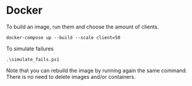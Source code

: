 # Docker 

To build an image, run them and choose the amount of clients.
```
docker-compose up --build --scale client=50
```

To simulate failures 
```
.\simulate_fails.ps1
```

Note that you can rebuild the image by running again the same command. There is no need to delete images and/or containers.
